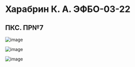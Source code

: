 # Харабрин К. А. ЭФБО-03-22

## ПКС. ПР№7


![image](https://github.com/user-attachments/assets/3136ca48-a390-412c-b039-073eca1c18cf)

![image](https://github.com/user-attachments/assets/95cd147b-29c2-44d7-a6b8-fe0a4454938b)

![image](https://github.com/user-attachments/assets/b937a64b-aa1a-46aa-a736-f3aaccba1f76)
